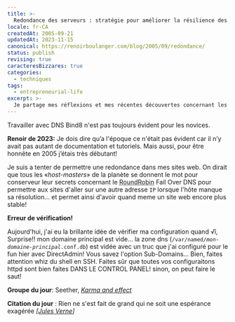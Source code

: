```yaml
---
title: >-
  Redondance des serveurs : stratégie pour améliorer la résilience des sites web
locale: fr-CA
createdAt: 2005-09-21
updatedAt: 2023-11-15
canonical: https://renoirboulanger.com/blog/2005/09/redondance/
status: publish
revising: true
caracteresBizzares: true
categories:
  - techniques
tags:
  - entrepreneurial-life
excerpt: >-
  Je partage mes réflexions et mes récentes découvertes concernant les techniques d'amélioration de la résilience des sites web. J'y explore particulièrement l'utilisation de BIND et du mécanisme de 'Round Robin' dans le contexte d'une architecture multi-serveurs. Cette approche implique la mise en place de plusieurs serveurs, chacun hébergeant une copie identique des sites, et la configuration d'un système de distribution des requêtes permettant d'alterner efficacement entre les serveurs disponibles.
---
```


Travailler avec DNS Bind8 n'est pas toujours évident pour les novices.

<rb-notice-box variant="info" class="my-5">
<strong slot="header">Renoir de 2023:</strong>
Je dois dire qu’a l'époque ce n'était pas évident car il n’y avait pas autant de documentation et tutoriels. Mais aussi, pour être honnête en 2005 j’étais très débutant!
</rb-notice-box>

<p>Je suis a tenter de permettre une redondance dans mes sites web. On dirait que tous les «<em>host-masters</em>» de la planète se donnent le mot pour conserveur leur secrets concernant le <abbr title="DNSPro and Bind">RoundRobin</abbr> <abbr>Fail Over DNS</abbr> pour permettre aux sites d'aller sur une autre adresse <code>IP</code> lorsque l'hôte manque sa résolution... et permet ainsi d'avoir quand meme un site web encore plus stable!</p>

<p><strong>Erreur de vérification!</strong></p>

<!--#TODO notice caracteresBizzares √î -->
<p>Aujourd'hui, j'ai eu la brillante idée de vérifier ma configuration quand √î, Surprise!! mon domaine principal est vide... la zone dns (<code>/var/named/<em>mon-domaine-principal</em>.conf.db</code>) est vidée avec un truc que j'ai configuré pour le fun hier avec DirectAdmin! Vous savez l'option Sub-Domains... Bien, faites attention whiz du shell en SSH. Faites sûr que toutes vos configuraitons httpd sont bien faites DANS LE CONTROL PANEL! sinon, on peut faire le saut!</p>

<p><strong>Groupe du jour</strong>: Seether, <a href="http://music.yahoo.com/ar-292620-discography--Seether"><em>Karma and effect</em></a></p>

<p><strong>Citation du jour</strong> : Rien ne s'est fait de grand qui ne soit une espérance exagérée <em>[<a href="http://www.evene.fr/celebre/biographie/jules-verne-777.php">Jules Verne</a>]</em></p>
